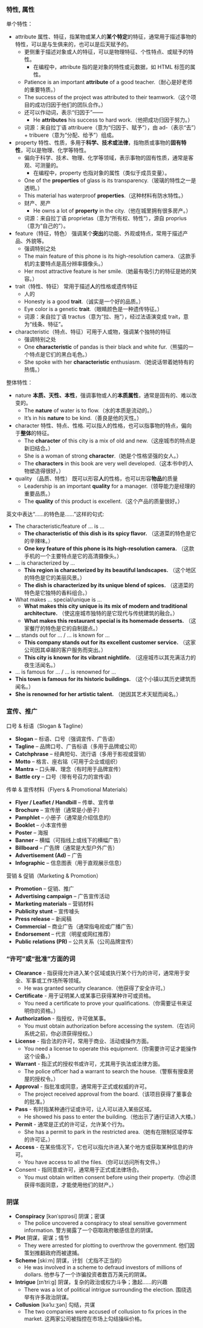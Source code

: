 ### 特性, 属性

单个特性：
- attribute 属性、特征，指某物或某人的**某个特定**的特征，通常用于描述事物的特性，可以是与生俱来的，也可以是后天赋予的。  
  - 更侧重于描述对象或人的特征，可以是物理特征、个性特点、或赋予的特性。
    - 在编程中，attribute 指的是对象的特性或元数据，如 HTML 标签的属性。
  - Patience is an important **attribute** of a good teacher.（耐心是好老师的重要特质。）  
  - The success of the project was attributed to their teamwork.（这个项目的成功归因于他们的团队合作。）  
  - 还可以作动词，表示“归因于”——  
     - He **attributes** his success to hard work.（他把成功归因于努力。）  
  - 词源：来自拉丁语 attribuere（意为“归因于、赋予”），由 ad-（表示“去”）+ tribuere（意为“分配、给予”）组成。
- property 特性、性质，多用于**科学、技术或法律**，指物质或事物的**固有特性**，可以是物理、化学等特性。  
  - 偏向于科学、技术、物理、化学等领域，表示事物的固有性质，通常是客观、可测量的。
    - 在编程中，property 也指对象的属性（类似于成员变量）。
  - One of the **properties** of glass is its transparency.（玻璃的特性之一是透明。）  
  - This material has waterproof **properties**.（这种材料有防水特性。） 
  - 财产、房产
    - He owns a lot of **property** in the city.（他在城里拥有很多房产。）
  - 词源：来自拉丁语 proprietas（意为“所有权、特性”），源自 proprius（意为“自己的”）。
- feature（特征，特色） 强调某个**突出**的功能、外观或特点，常用于描述产品、外貌等。
  - 强调特别之处
  - The main feature of this phone is its high-resolution camera.（这款手机的主要特点是高分辨率摄像头。）
  - Her most attractive feature is her smile.（她最有吸引力的特征是她的笑容。）
- trait（特性、特征） 常用于描述**人**的性格或遗传特征  
  - 人的
  - Honesty is a good **trait**.（诚实是一个好的品质。）  
  - Eye color is a genetic **trait**.（眼睛颜色是一种遗传特征。）  
  - 词源：来自拉丁语 tractus（意为“拉、拖”），经过法语演变成 trait，意为“线条、特征”。
- characteristic（特点、特征）可用于人或物，强调某个独特的特征  
  - 强调特别之处
  - One **characteristic** of pandas is their black and white fur.（熊猫的一个特点是它们的黑白毛色。）  
  - She spoke with her **characteristic** enthusiasm.（她说话带着她特有的热情。）  

整体特性：
- nature **本质、天性、本性**，强调事物或人的**本质属性**，通常是固有的、难以改变的。  
  - The **nature** of water is to flow.（水的本质是流动的。）  
  - It’s in his **nature** to be kind.（善良是他的天性。）  
- character 特性、特点、性格. 可以指人的性格，也可以指事物的特点，偏向于**整体**的特征。  
  - The **character** of this city is a mix of old and new.（这座城市的特点是新旧结合。）  
  - She is a woman of strong **character**.（她是个性格坚强的女人。）  
  - The **characters** in this book are very well developed.（这本书中的人物塑造得很好。）  
- quality （品质、特性） 既可以形容**人**的性格，也可以形容**物品**的质量  
  - Leadership is an important **quality** for a manager.（领导能力是经理的重要品质。）  
  - The **quality** of this product is excellent.（这个产品的质量很好。）  

英文中表达“……的特色是……”这样的句式:
- The characteristic/feature of … is …
  - **The characteristic of this dish is its spicy flavor.**  （这道菜的特色是它的辛辣味。）  
  - **One key feature of this phone is its high-resolution camera.**  （这款手机的一个主要特点是它的高清摄像头。）  
- … is characterized by …
  - **This region is characterized by its beautiful landscapes.**  （这个地区的特色是它的美丽风景。）  
  - **The dish is characterized by its unique blend of spices.**  （这道菜的特色是它独特的香料组合。）  
- What makes … special/unique is …
  - **What makes this city unique is its mix of modern and traditional architecture.**  （使这座城市独特的是它现代与传统建筑的融合。）  
  - **What makes this restaurant special is its homemade desserts.**  （这家餐厅的特色是它的自制甜点。）  
- … stands out for … / … is known for …
  - **This company stands out for its excellent customer service.**  （这家公司因其卓越的客户服务而突出。）  
  - **This city is known for its vibrant nightlife.**  （这座城市以其充满活力的夜生活闻名。）  
- … is famous for … / … is renowned for …
- **This town is famous for its historic buildings.**  （这个小镇以其历史建筑而闻名。）  
- **She is renowned for her artistic talent.**  （她因其艺术天赋而闻名。）  

### 宣传、推广

口号 & 标语（Slogan & Tagline）
- **Slogan** – 标语、口号（强调宣传、广告语）  
- **Tagline** – 品牌口号、广告标语（多用于品牌或公司）  
- **Catchphrase** – 经典短句、流行语（多用于影视或营销）  
- **Motto** – 格言、座右铭（可用于企业或组织）  
- **Mantra** – 口头禅、理念（有时用于品牌宣传）  
- **Battle cry** – 口号（带有号召力的宣传语）  

传单 & 宣传材料（Flyers & Promotional Materials）
- **Flyer / Leaflet / Handbill** – 传单、宣传单  
- **Brochure** – 宣传册（通常是小册子）  
- **Pamphlet** – 小册子（通常是介绍信息的）  
- **Booklet** – 小本宣传册  
- **Poster** – 海报  
- **Banner** – 横幅（可指线上或线下的横幅广告）  
- **Billboard** – 广告牌（通常是大型户外广告）  
- **Advertisement (Ad)** – 广告  
- **Infographic** – 信息图表（用于直观展示信息）  

营销 & 促销（Marketing & Promotion）
- **Promotion** – 促销、推广  
- **Advertising campaign** – 广告宣传活动  
- **Marketing materials** – 营销材料  
- **Publicity stunt** – 宣传噱头  
- **Press release** – 新闻稿  
- **Commercial** – 商业广告（通常指电视或广播广告）  
- **Endorsement** – 代言（明星或网红推荐）  
- **Public relations (PR)** – 公共关系（公司品牌宣传）  

### “许可”或“批准”方面的词
- **Clearance** - 指获得允许进入某个区域或执行某个行为的许可，通常用于安全、军事或工作场所等领域。
  - He was granted security clearance.（他获得了安全许可。）
- **Certificate** - 用于证明某人或某事已获得某种许可或资格。
  - You need a certificate to prove your qualifications.（你需要证书来证明你的资格。）
- **Authorization** - 指授权，许可做某事。
  - You must obtain authorization before accessing the system.（在访问系统之前，你必须获得授权。）
- **License** - 指合法的许可，常用于商业、活动或操作方面。
  - You need a license to operate this equipment.（你需要许可证才能操作这个设备。）
- **Warrant** - 指正式的授权书或许可，尤其用于执法或法律方面。
  - The police officer had a warrant to search the house.（警察有搜查房屋的授权令。）
- **Approval** - 指批准或同意，通常用于正式或权威的许可。
  - The project received approval from the board.（该项目获得了董事会的批准。）
- **Pass** - 有时指某种通行证或许可，让人可以进入某些区域。
  - He showed his pass to enter the building.（他出示了通行证进入大楼。）
- **Permit** - 通常是正式的许可证，允许某个行为。
  - She has a permit to park in the restricted area.（她有在限制区域停车的许可证。）
- **Access** - 在某些情况下，它也可以指允许进入某个地方或获取某种信息的许可。
  - You have access to all the files.（你可以访问所有文件。）
- Consent - 指同意或许可，通常用于正式或法律场合。
  - You must obtain written consent before using their property.（你必须获得书面同意，才能使用他们的财产。）

### 阴谋
- **Conspiracy**  [kənˈspɪrəsi]  阴谋；密谋            
  - The police uncovered a conspiracy to steal sensitive government information. 警方揭露了一个窃取政府敏感信息的阴谋。
- **Plot** 阴谋，密谋；情节               
  - They were arrested for plotting to overthrow the government. 他们因策划推翻政府而被逮捕。
- **Scheme**  [skiːm]  阴谋，计划（尤指不正当的）            
  - He was involved in a scheme to defraud investors of millions of dollars. 他参与了一个诈骗投资者数百万美元的阴谋。
- **Intrigue**  [ɪnˈtriːɡ]  阴谋，复杂的政治或权力斗争；激起……的兴趣   
  - There was a lot of political intrigue surrounding the election. 围绕选举有许多政治阴谋。
- **Collusion**  [kəˈluːʒən]  勾结，共谋            
  - The two companies were accused of collusion to fix prices in the market. 这两家公司被指控在市场上勾结操纵价格。

